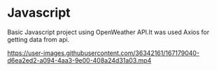 # Javascript

Basic Javascript project using OpenWeather API.It was used Axios for getting data from api.

https://user-images.githubusercontent.com/36342161/167179040-d6ea2ed2-a094-4aa3-9e00-408a24d31a03.mp4

